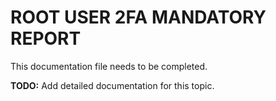 # ROOT USER 2FA MANDATORY REPORT

This documentation file needs to be completed.

**TODO:** Add detailed documentation for this topic.
